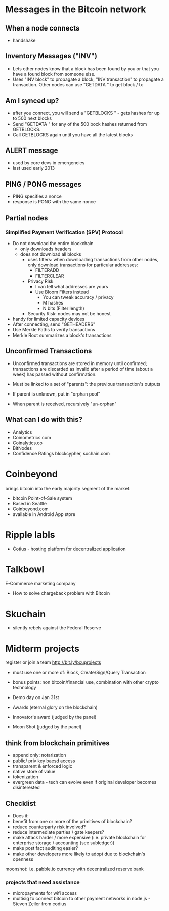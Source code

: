 # Messages in the Bitcoin network

## When a node connects
 * handshake

## Inventory Messages ("INV")
 * Lets other nodes know that a block has been found by you or that you have a found block from someone else.
 * Uses "INV block" to propagate a block, "INV transaction" to propagate a transaction. Other nodes can use "GETDATA <block or tx hash>" to get block / tx

## Am I synced up?
 * after you connect, you will send a "GETBLOCKS <HashOfOurLatestBlock>" - gets hashes for up to 500 next blocks
 * Send "GETDATA <blockhash>" for any of the 500 bock hashes returned from GETBLOCKS.
 * Call GETBLOCKS again until you have all the latest blocks

## ALERT message
 * used by core devs in emergencies
 * last used early 2013

## PING / PONG messages
 * PING specifies a nonce
 * response is PONG with the same nonce


## Partial nodes

### Simplified Payment Verification (SPV) Protocol ###
  * Do not download the entire blockchain
    * only downloads headers
    * does not download all blocks
      * uses filters: when downloading transactions from other nodes, only download transactions for particular addresses:
        * FILTERADD
        * FILTERCLEAR
      * Privacy Risk
        * I can tell what addresses are yours
        * Use Bloom Filters instead
          * You can tweak accuracy / privacy
          - M hashes
          - N bits (Filter length)
      * Security Risk: nodes may not be honest
  * handy for limited capacity devices
  * After connecting, send "GETHEADERS"
  * Use Merkle Paths to verify transactions
   * Merkle Root summarizes a block's transactions
   
   
## Unconfirmed Transactions

* Unconfirmed transactions are stored in memory until confirmed; transactions are discarded as invalid after a period of time (about a week) has passed
without confirmation.

* Must be linked to a set of "parents": the previous transaction's outputs
* If parent is unknown, put in "orphan pool"
 * When parent is received, recursively "un-orphan"
 
## What can I do with this?
 * Analytics
  * Coinometrics.com
  * Coinalytics.co
  * BitNodes
  * Confidence Ratings blockcypher, sochain.com
  
  
# Coinbeyond
brings bitcoin into the early majority segment of the market.
 * bitcoin Point-of-Sale system
 * Based in Seattle
 * Coinbeyond.com
 * available in Android App store
 
# Ripple labls
* Cotius - hosting platform for decentralized application

# Talkbowl
E-Commerce marketing company
* How to solve chargeback problem with Bitcoin

# Skuchain
* silently rebels against the Federal Reserve


# Midterm projects

register or join a team http://bit.ly/bcuprojects
* must use one or more of: Block, Create/Sign/Query Transaction
 * bonus points: non bitcoin/financial use, combination with other crypto technology
* Demo day on Jan 31st

* Awards (eternal glory on the blockchain)
 * Innovator's award (judged by the panel)
 * Moon Shot (judged by the panel)
 
## think from blockchain primitives
* append only: notarization
* public/ priv key baesd access
* transparent & enforced logic
* native store of value
* tokenization
* evergreen data - tech can evolve even if original developer becomes disinterested

## Checklist

* Does it:
 * benefit from one or more of the primitives of blockchain?
 * reduce counterparty risk involved?
 * reduce intermediate parties / gate keepers?
 * make attack harder / more expensive (i.e. private blockchain for enterprise storage / accounting (see subledger))
 * make post fact auditing easier?
 * make other developers more likely to adopt due to blockchain's openness

moonshot: i.e. pabble.io currency with decentralized reserve bank


### projects that need assistance
* micropayments for wifi access
* multisig to connect bitcoin to other payment networks in node.js - Steven Zeiler from codius




